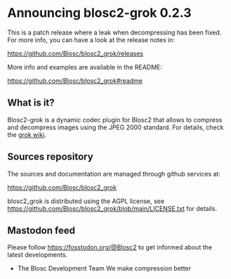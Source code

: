 Announcing blosc2-grok 0.2.3
============================

This is a patch release where a leak when decompressing
has been fixed.
For more info, you can have a look at the release notes in:

https://github.com/Blosc/blosc2_grok/releases

More info and examples are available in the README:

https://github.com/Blosc/blosc2_grok#readme

## What is it?

Blosc2-grok is a dynamic codec plugin for Blosc2 that allows to compress
and decompress images using the JPEG 2000 standard.  For details, check the
[grok wiki](https://github.com/GrokImageCompression/grok/wiki).

## Sources repository

The sources and documentation are managed through github services at:

https://github.com/Blosc/blosc2_grok

blosc2_grok is distributed using the AGPL license, see
https://github.com/Blosc/blosc2_grok/blob/main/LICENSE.txt
for details.


## Mastodon feed

Please follow https://fosstodon.org/@Blosc2 to get informed about the latest
developments.

- The Blosc Development Team
  We make compression better
